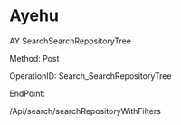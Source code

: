 #     Ayehu


AY SearchSearchRepositoryTree

Method: Post

OperationID: Search_SearchRepositoryTree

EndPoint:

/Api/search/searchRepositoryWithFilters
